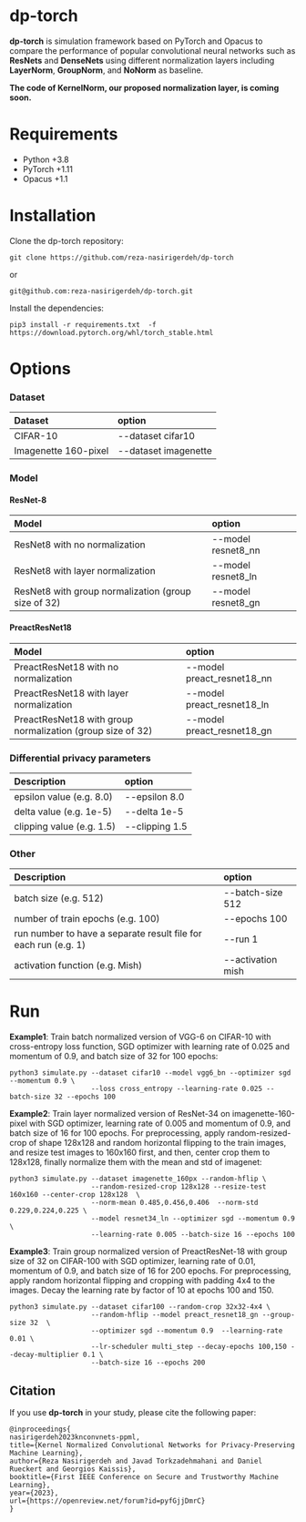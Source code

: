 # dp-torch
**dp-torch** is simulation framework based on PyTorch and Opacus to compare the performance of popular convolutional neural networks such as **ResNets** and 
**DenseNets** using different normalization layers including **LayerNorm**, **GroupNorm**, and **NoNorm** as baseline.

**The code of KernelNorm, our proposed normalization layer, is coming soon.**

# Requirements
- Python +3.8
- PyTorch +1.11
- Opacus +1.1

# Installation
Clone the dp-torch repository:
```
git clone https://github.com/reza-nasirigerdeh/dp-torch
```
or 
```
git@github.com:reza-nasirigerdeh/dp-torch.git
```

Install the dependencies:
```
pip3 install -r requirements.txt  -f https://download.pytorch.org/whl/torch_stable.html
```

# Options
### Dataset
| Dataset              | option              |
|:---------------------|:--------------------|
| CIFAR-10             | --dataset cifar10   |
| Imagenette 160-pixel | --dataset imagenette|





### Model

#### ResNet-8
| Model                                               | option              |
|:----------------------------------------------------|:--------------------|
| ResNet8 with no normalization                       | --model resnet8_nn  |
| ResNet8 with layer normalization                    | --model resnet8_ln  |
| ResNet8 with group normalization (group size of 32) | --model resnet8_gn  |

#### PreactResNet18
| Model                                                      | option                        |
|:-----------------------------------------------------------|:------------------------------|
| PreactResNet18 with no normalization                       | --model preact_resnet18_nn    |
| PreactResNet18 with layer normalization                    | --model preact_resnet18_ln    |
| PreactResNet18 with group normalization (group size of 32) | --model preact_resnet18_gn    |        

### Differential privacy parameters
| Description               | option            |
|:--------------------------|:------------------|
| epsilon value (e.g. 8.0)  | --epsilon 8.0     |
| delta value (e.g. 1e-5)   | --delta 1e-5      |
| clipping value (e.g. 1.5) | --clipping 1.5    |

### Other
| Description                                                     | option            |
|:----------------------------------------------------------------|:------------------|
| batch size (e.g. 512)                                           | --batch-size 512  |
| number of train epochs (e.g. 100)                               | --epochs 100      |
| run number to have a separate result file for each run (e.g. 1) | --run 1           |
| activation function (e.g. Mish)                                 | --activation mish |

# Run
**Example1**: Train batch normalized version of VGG-6 on CIFAR-10 with cross-entropy loss function, SGD optimizer with learning rate of 0.025 and momentum of 0.9, and batch size of 32 for 100 epochs:

```
python3 simulate.py --dataset cifar10 --model vgg6_bn --optimizer sgd --momentum 0.9 \
                    --loss cross_entropy --learning-rate 0.025 --batch-size 32 --epochs 100
```

**Example2**: Train layer normalized version of ResNet-34 on imagenette-160-pixel with SGD optimizer, learning rate of 0.005 and momentum of 0.9, and batch size of 16 for 100 epochs. For preprocessing, apply random-resized-crop of shape 128x128 and random horizontal flipping to the train images, and resize test images to 160x160 first, and then, center crop them to 128x128, finally normalize them with the mean and std of imagenet:

```
python3 simulate.py --dataset imagenette_160px --random-hflip \
                    --random-resized-crop 128x128 --resize-test 160x160 --center-crop 128x128  \
                    --norm-mean 0.485,0.456,0.406  --norm-std 0.229,0.224,0.225 \
                    --model resnet34_ln --optimizer sgd --momentum 0.9 \
                    --learning-rate 0.005 --batch-size 16 --epochs 100
```

**Example3**: Train group normalized version of PreactResNet-18 with group size of 32 on CIFAR-100 with SGD optimizer, learning rate of 0.01, momentum of 0.9, and batch size of 16 for 200 epochs. For preprocessing, apply random horizontal flipping and cropping with padding 4x4 to the images. Decay the learning rate by factor of 10 at epochs 100 and 150.

```
python3 simulate.py --dataset cifar100 --random-crop 32x32-4x4 \
                    --random-hflip --model preact_resnet18_gn --group-size 32  \
                    --optimizer sgd --momentum 0.9  --learning-rate 0.01 \
                    --lr-scheduler multi_step --decay-epochs 100,150 --decay-multiplier 0.1 \
                    --batch-size 16 --epochs 200
```

## Citation
If you use **dp-torch** in your study, please cite the following paper: <br />
   ```
@inproceedings{
nasirigerdeh2023knconvnets-ppml,
title={Kernel Normalized Convolutional Networks for Privacy-Preserving Machine Learning},
author={Reza Nasirigerdeh and Javad Torkzadehmahani and Daniel Rueckert and Georgios Kaissis},
booktitle={First IEEE Conference on Secure and Trustworthy Machine Learning},
year={2023},
url={https://openreview.net/forum?id=pyfGjjDmrC}
}
   ```